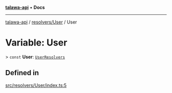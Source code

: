 [**talawa-api**](../../../README.md) • **Docs**

***

[talawa-api](../../../modules.md) / [resolvers/User](../README.md) / User

# Variable: User

\> `const` **User**: [`UserResolvers`](../../../types/generatedGraphQLTypes/type-aliases/UserResolvers.md)

## Defined in

[src/resolvers/User/index.ts:5](https://github.com/PalisadoesFoundation/talawa-api/blob/d0c167bb942c4778fba221c2cdd27665fc7dbf61/src/resolvers/User/index.ts#L5)
